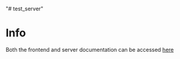 "# test_server" 

# Info
Both the frontend and server documentation can be accessed 
[here](https://github.com/codecell/archy-test-ui/blob/develop/README.md)
